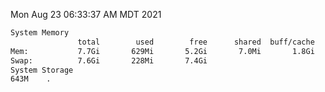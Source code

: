 Mon Aug 23 06:33:37 AM MDT 2021
```bash
System Memory
               total        used        free      shared  buff/cache   available
Mem:           7.7Gi       629Mi       5.2Gi       7.0Mi       1.8Gi       6.7Gi
Swap:          7.6Gi       228Mi       7.4Gi
System Storage
643M	.
```
```bash
